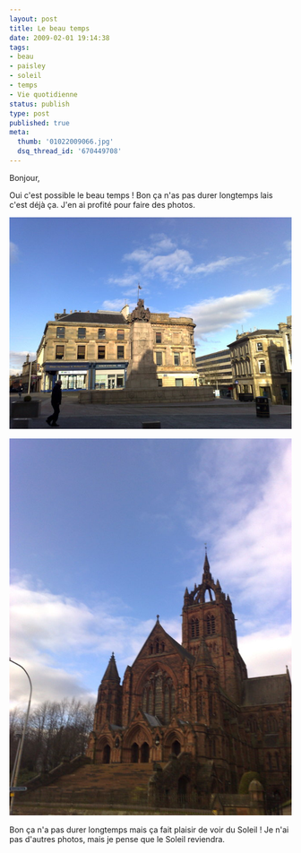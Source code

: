 ```yaml
---
layout: post
title: Le beau temps
date: 2009-02-01 19:14:38
tags:
- beau
- paisley
- soleil
- temps
- Vie quotidienne
status: publish
type: post
published: true
meta:
  thumb: '01022009066.jpg'
  dsq_thread_id: '670449708'
---
```

Bonjour,

Oui c'est possible le beau temps ! Bon ça n'as pas durer longtemps lais c'est déjà ça. J'en ai profité pour faire des photos.
<!--break-->
![On peut voir le centre de Paisley sous le Soleil](/images/650x/01022009065.jpg "Centre de Paisley")

![Et encore un peu de Soleil](/images/650x/01022009066.jpg "Coats Memorial Church")

Bon ça n'a pas durer longtemps mais ça fait plaisir de voir du Soleil ! Je n'ai pas d'autres photos, mais je pense que le Soleil reviendra.
